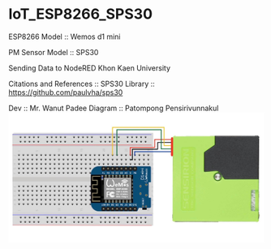# IoT_ESP8266_SPS30

ESP8266 Model :: Wemos d1 mini

PM Sensor Model :: SPS30

Sending Data to NodeRED Khon Kaen University

Citations and References ::
SPS30 Library :: https://github.com/paulvha/sps30

Dev :: Mr. Wanut Padee
Diagram :: Patompong Pensirivunnakul
![image](https://github.com/khon-kaen-university/IoT_ESP8266_SPS30/blob/master/wemos-sps30-wiring.jpg)

